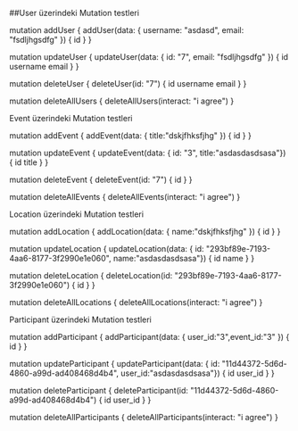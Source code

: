 ##User üzerindeki Mutation testleri

mutation addUser {
addUser(data: { username: "asdasd", email: "fsdljhgsdfg" }) {
id
}
}

mutation updateUser {
updateUser(data: { id: "7", email: "fsdljhgsdfg" }) {
id
username
email
}
}

mutation deleteUser {
deleteUser(id: "7") {
id
username
email
}
}

mutation deleteAllUsers {
deleteAllUsers(interact: "i agree")
}

Event üzerindeki Mutation testleri

mutation addEvent {
addEvent(data: { title:"dskjfhksfjhg" }) {
id
}
}

mutation updateEvent {
updateEvent(data: { id: "3", title:"asdasdasdsasa"}) {
id
title
}
}

mutation deleteEvent {
deleteEvent(id: "7") {
id
}
}

mutation deleteAllEvents {
deleteAllEvents(interact: "i agree")
}

Location üzerindeki Mutation testleri

mutation addLocation {
addLocation(data: { name:"dskjfhksfjhg" }) {
id
}
}

mutation updateLocation {
updateLocation(data: { id: "293bf89e-7193-4aa6-8177-3f2990e1e060", name:"asdasdasdsasa"}) {
id
name
}
}

mutation deleteLocation {
deleteLocation(id: "293bf89e-7193-4aa6-8177-3f2990e1e060") {
id
}
}

mutation deleteAllLocations {
deleteAllLocations(interact: "i agree")
}

Participant üzerindeki Mutation testleri

mutation addParticipant {
addParticipant(data: { user_id:"3",event_id:"3" }) {
id
}
}

mutation updateParticipant {
updateParticipant(data: { id: "11d44372-5d6d-4860-a99d-ad408468d4b4", user_id:"asdasdasdsasa"}) {
id
user_id
}
}

mutation deleteParticipant {
deleteParticipant(id: "11d44372-5d6d-4860-a99d-ad408468d4b4") {
id
user_id
}
}

mutation deleteAllParticipants {
deleteAllParticipants(interact: "i agree")
}

